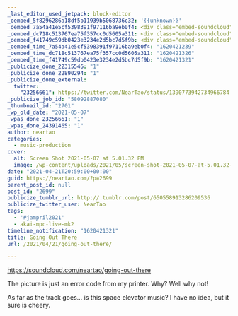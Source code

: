```yaml
---
_last_editor_used_jetpack: block-editor
_oembed_5f8296286a18df5b11939b5068736c32: '{{unknown}}'
_oembed_7a54a41e5cf5398391f97116ba9eb0f4: <div class="embed-soundcloud"><iframe title="Going Out There by NearTao" width="750" height="400" scrolling="no" frameborder="no" src="https://w.soundcloud.com/player/?visual=true&url=https%3A%2F%2Fapi.soundcloud.com%2Ftracks%2F1034218333&show_artwork=true&maxwidth=750&maxheight=1000&dnt=1"></iframe></div>
_oembed_dc718c513767ea75f357cc0d5605a311: <div class="embed-soundcloud"><iframe title="Going Out There by NearTao" width="500" height="400" scrolling="no" frameborder="no" src="https://w.soundcloud.com/player/?visual=true&url=https%3A%2F%2Fapi.soundcloud.com%2Ftracks%2F1034218333&show_artwork=true&maxwidth=500&maxheight=750&dnt=1"></iframe></div>
_oembed_f41749c59db0423e3234e2d5bc7d5f9b: <div class="embed-soundcloud"><iframe title="Going Out There by NearTao" width="820" height="400" scrolling="no" frameborder="no" src="https://w.soundcloud.com/player/?visual=true&url=https%3A%2F%2Fapi.soundcloud.com%2Ftracks%2F1034218333&show_artwork=true&maxwidth=820&maxheight=1000&dnt=1"></iframe></div>
_oembed_time_7a54a41e5cf5398391f97116ba9eb0f4: "1620421239"
_oembed_time_dc718c513767ea75f357cc0d5605a311: "1620421326"
_oembed_time_f41749c59db0423e3234e2d5bc7d5f9b: "1620421321"
_publicize_done_22315546: "1"
_publicize_done_22890294: "1"
_publicize_done_external:
  twitter:
    "23256661": https://twitter.com/NearTao/status/1390773942734966784
_publicize_job_id: "58092887080"
_thumbnail_id: "2701"
_wp_old_date: "2021-05-07"
_wpas_done_23256661: "1"
_wpas_done_24391465: "1"
author: neartao
categories:
  - music-production
cover:
  alt: Screen Shot 2021-05-07 at 5.01.32 PM
  image: /wp-content/uploads/2021/05/screen-shot-2021-05-07-at-5.01.32-pm.png
date: "2021-04-21T20:59:00+00:00"
guid: https://neartao.com/?p=2699
parent_post_id: null
post_id: "2699"
publicize_tumblr_url: http://.tumblr.com/post/650558913286209536
publicize_twitter_user: NearTao
tags:
  - '#jampril2021'
  - akai-mpc-live-mk2
timeline_notification: "1620421321"
title: Going Out There
url: /2021/04/21/going-out-there/

---
```

https://soundcloud.com/neartao/going-out-there

The picture is just an error code from my printer. Why? Well why not!

As far as the track goes... is this space elevator music? I have no idea, but it sure is cheery.
